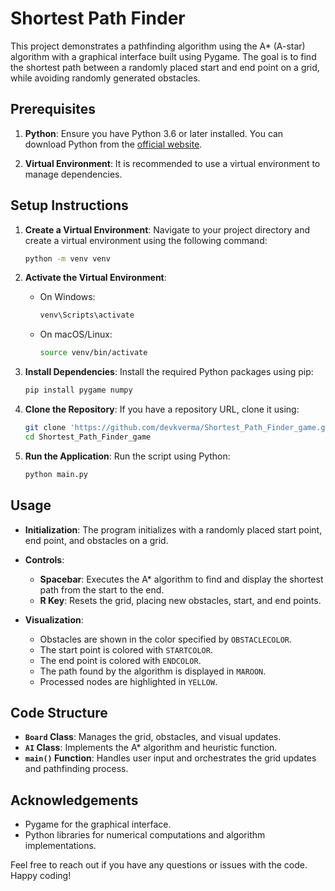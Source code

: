 # Shortest Path Finder

This project demonstrates a pathfinding algorithm using the A* (A-star) algorithm with a graphical interface built using Pygame. The goal is to find the shortest path between a randomly placed start and end point on a grid, while avoiding randomly generated obstacles.

## Prerequisites

1. **Python**: Ensure you have Python 3.6 or later installed. You can download Python from the [official website](https://www.python.org/downloads/).

2. **Virtual Environment**: It is recommended to use a virtual environment to manage dependencies.

## Setup Instructions

1. **Create a Virtual Environment**:
   Navigate to your project directory and create a virtual environment using the following command:

   ```bash
   python -m venv venv
   ```

2. **Activate the Virtual Environment**:
   - On Windows:
     ```bash
     venv\Scripts\activate
     ```
   - On macOS/Linux:
     ```bash
     source venv/bin/activate
     ```

3. **Install Dependencies**:
   Install the required Python packages using pip:

   ```bash
   pip install pygame numpy
   ```

4. **Clone the Repository**:
   If you have a repository URL, clone it using:

   ```bash
   git clone 'https://github.com/devkverma/Shortest_Path_Finder_game.git'
   cd Shortest_Path_Finder_game
   ```

5. **Run the Application**:
   Run the script using Python:

   ```bash
   python main.py
   ```


## Usage

- **Initialization**: The program initializes with a randomly placed start point, end point, and obstacles on a grid.

- **Controls**:
  - **Spacebar**: Executes the A* algorithm to find and display the shortest path from the start to the end.
  - **R Key**: Resets the grid, placing new obstacles, start, and end points.

- **Visualization**:
  - Obstacles are shown in the color specified by `OBSTACLECOLOR`.
  - The start point is colored with `STARTCOLOR`.
  - The end point is colored with `ENDCOLOR`.
  - The path found by the algorithm is displayed in `MAROON`.
  - Processed nodes are highlighted in `YELLOW`.

## Code Structure

- **`Board` Class**: Manages the grid, obstacles, and visual updates.
- **`AI` Class**: Implements the A* algorithm and heuristic function.
- **`main()` Function**: Handles user input and orchestrates the grid updates and pathfinding process.



## Acknowledgements

- Pygame for the graphical interface.
- Python libraries for numerical computations and algorithm implementations.

Feel free to reach out if you have any questions or issues with the code. Happy coding!